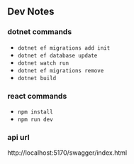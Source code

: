 ## Dev Notes

### dotnet commands

- `dotnet ef migrations add init`
- `dotnet ef database update`
- `dotnet watch run`
- `dotnet ef migrations remove`
- `dotnet build`

### react commands

- `npm install`
- `npm run dev`

### api url

http://localhost:5170/swagger/index.html
